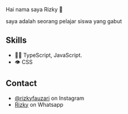 Hai nama saya Rizky 👋

saya adalah seorang pelajar siswa yang gabut


## Skills
- 👨‍💻 TypeScript, JavaScript.
- 👁️ CSS

## Contact
- [@rizkyfauzari](https://www.instagram.com/rizkyfauzari/) on Instagram
- [Rizky](https://api.whatsapp.com/send?phone=6289603796522) on Whatsapp
